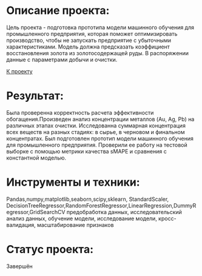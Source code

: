 # Описание проекта: 
Цель проекта - подготовка прототипа модели машинного обучения для промышленного предприятия, которая поможет оптимизировать производство, чтобы не запускать предприятие с убыточными характеристиками. Модель должна предсказать коэффициент восстановления золота из золотосодержащей руды. В распоряжении данные с параметрами добычи и очистки.

[К проекту](https://github.com/Speck-of-light/-Practicum-by-Yandex-Data-Science/blob/76d2c3f72ec45ff35ad8d2f34dade3ca79fc5621/%D0%92%D0%BE%D1%81%D1%81%D1%82%D0%B0%D0%BD%D0%BE%D0%B2%D0%BB%D0%B5%D0%BD%D0%B8%D0%B5%20%D0%B7%D0%BE%D0%BB%D0%BE%D1%82%D0%B0%20%D0%B8%D0%B7%20%D1%80%D1%83%D0%B4%D1%8B/%D0%92%D0%BE%D1%81%D1%81%D1%82%D0%B0%D0%BD%D0%BE%D0%B2%D0%BB%D0%B5%D0%BD%D0%B8%D0%B5%20%D0%B7%D0%BE%D0%BB%D0%BE%D1%82%D0%B0%20%D0%B8%D0%B7%20%D1%80%D1%83%D0%B4%D1%8B.ipynb)

# Результат: 
Была проверенна корректность расчета эффективности обогащения.Произведен анализ концентрации металлов (Au, Ag, Pb) на различных этапах очистки. Исследованна суммарная концентрация всех веществ на разных стадиях: в сырье, в черновом и финальном концентратах. 
Был подготовлен прототип модели машинного обучения для промышленного предприятия. Проверили ее работу на тестовой выборке с помощью метрики качества sMAPE и сравнения с константной моделью.

# Инструменты и техники:
Pandas,numpy,matplotlib,seaborn,scipy,sklearn, StandardScaler, DecisionTreeRegressor,RandomForestRegressor,LinearRegression,DummyRegressor,GridSearchCV предобработка данных, исследовательский анализ данных, обучение модели, исследование модели, кросс-валидация, масштабирование признаков

# Статус проекта: 
Завершён

